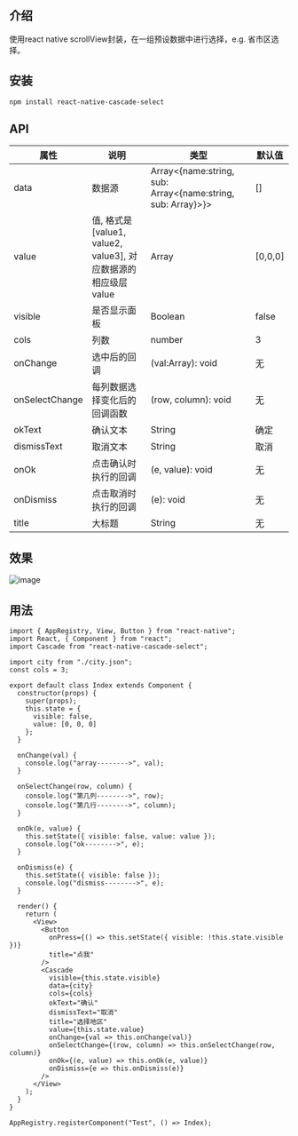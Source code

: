 ## 介绍
使用react native scrollView封装，在一组预设数据中进行选择，e.g. 省市区选择。
## 安装
```
npm install react-native-cascade-select
```
## API
属性|说明|类型|默认值
---|---|---|---
data | 数据源| Array<{name:string, sub: Array<{name:string, sub: Array}>}>|[]
value | 值, 格式是[value1, value2, value3], 对应数据源的相应级层value| Array|[0,0,0]
visible|是否显示面板|Boolean|false
cols | 列数	| number|3
onChange | 选中后的回调| (val:Array): void|无
onSelectChange | 每列数据选择变化后的回调函数| (row, column): void|无
okText | 确认文本| String|确定
dismissText | 取消文本| String|取消
onOk | 点击确认时执行的回调| (e, value): void|无
onDismiss | 点击取消时执行的回调| (e): void|无
title | 大标题| String|无
## 效果
![image](http://27.155.122.191:8080/uploads/gif/20170914/1505386397982.gif)
## 用法
```
import { AppRegistry, View, Button } from "react-native";
import React, { Component } from "react";
import Cascade from "react-native-cascade-select";

import city from "./city.json";
const cols = 3;

export default class Index extends Component {
  constructor(props) {
    super(props);
    this.state = {
      visible: false,
      value: [0, 0, 0]
    };
  }

  onChange(val) {
    console.log("array-------->", val);
  }

  onSelectChange(row, column) {
    console.log("第几列-------->", row);
    console.log("第几行-------->", column);
  }

  onOk(e, value) {
    this.setState({ visible: false, value: value });
    console.log("ok-------->", e);
  }

  onDismiss(e) {
    this.setState({ visible: false });
    console.log("dismiss-------->", e);
  }

  render() {
    return (
      <View>
        <Button
          onPress={() => this.setState({ visible: !this.state.visible })}
          title="点我"
        />
        <Cascade
          visible={this.state.visible}
          data={city}
          cols={cols}
          okText="确认"
          dismissText="取消"
          title="选择地区"
          value={this.state.value}
          onChange={val => this.onChange(val)}
          onSelectChange={(row, column) => this.onSelectChange(row, column)}
          onOk={(e, value) => this.onOk(e, value)}
          onDismiss={e => this.onDismiss(e)}
        />
      </View>
    );
  }
}

AppRegistry.registerComponent("Test", () => Index);



```